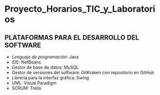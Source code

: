 # Proyecto_Horarios_TIC_y_Laboratorios

## PLATAFORMAS PARA EL DESARROLLO DEL SOFTWARE

* *Lenguaje de programación*: Java
* IDE: NetBeans
* Gestor de base de datos: MySQL
* Gestor de versiones del software: GitKraken con repositorio en GitHub
* Librería para la interfaz gráfica:  Swing
* UML: Visual Paradigm
* SCRUM: Trello
